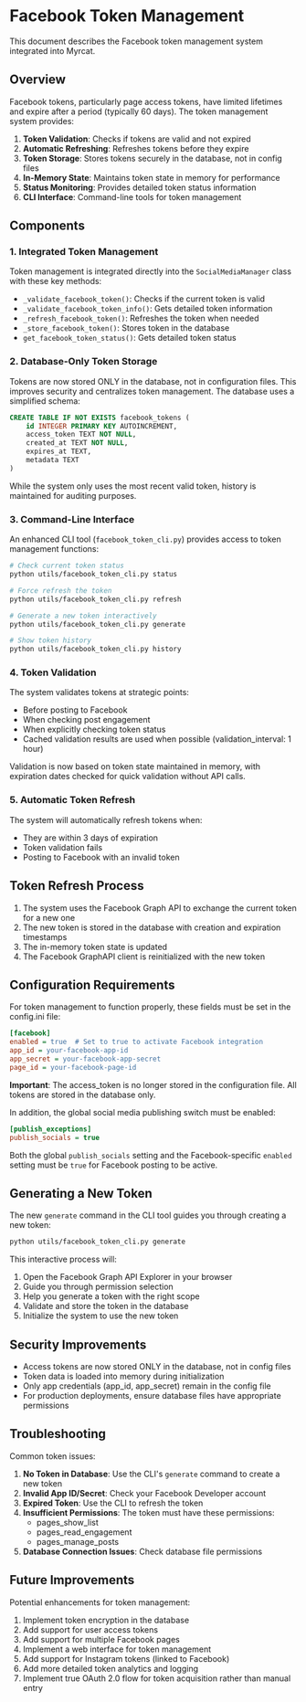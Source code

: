 # Facebook Token Management

This document describes the Facebook token management system integrated into Myrcat.

## Overview

Facebook tokens, particularly page access tokens, have limited lifetimes and expire after a period (typically 60 days). The token management system provides:

1. **Token Validation**: Checks if tokens are valid and not expired
2. **Automatic Refreshing**: Refreshes tokens before they expire
3. **Token Storage**: Stores tokens securely in the database, not in config files
4. **In-Memory State**: Maintains token state in memory for performance
5. **Status Monitoring**: Provides detailed token status information
6. **CLI Interface**: Command-line tools for token management

## Components

### 1. Integrated Token Management

Token management is integrated directly into the `SocialMediaManager` class with these key methods:

- `_validate_facebook_token()`: Checks if the current token is valid
- `_validate_facebook_token_info()`: Gets detailed token information
- `_refresh_facebook_token()`: Refreshes the token when needed
- `_store_facebook_token()`: Stores token in the database
- `get_facebook_token_status()`: Gets detailed token status

### 2. Database-Only Token Storage

Tokens are now stored ONLY in the database, not in configuration files. This improves security and centralizes token management. The database uses a simplified schema:

```sql
CREATE TABLE IF NOT EXISTS facebook_tokens (
    id INTEGER PRIMARY KEY AUTOINCREMENT,
    access_token TEXT NOT NULL,
    created_at TEXT NOT NULL,
    expires_at TEXT,
    metadata TEXT
)
```

While the system only uses the most recent valid token, history is maintained for auditing purposes.

### 3. Command-Line Interface

An enhanced CLI tool (`facebook_token_cli.py`) provides access to token management functions:

```bash
# Check current token status
python utils/facebook_token_cli.py status

# Force refresh the token
python utils/facebook_token_cli.py refresh

# Generate a new token interactively
python utils/facebook_token_cli.py generate

# Show token history
python utils/facebook_token_cli.py history
```

### 4. Token Validation

The system validates tokens at strategic points:
- Before posting to Facebook 
- When checking post engagement
- When explicitly checking token status
- Cached validation results are used when possible (validation_interval: 1 hour)

Validation is now based on token state maintained in memory, with expiration dates checked for quick validation without API calls.

### 5. Automatic Token Refresh

The system will automatically refresh tokens when:
- They are within 3 days of expiration
- Token validation fails
- Posting to Facebook with an invalid token

## Token Refresh Process

1. The system uses the Facebook Graph API to exchange the current token for a new one
2. The new token is stored in the database with creation and expiration timestamps
3. The in-memory token state is updated
4. The Facebook GraphAPI client is reinitialized with the new token

## Configuration Requirements

For token management to function properly, these fields must be set in the config.ini file:

```ini
[facebook]
enabled = true  # Set to true to activate Facebook integration
app_id = your-facebook-app-id
app_secret = your-facebook-app-secret
page_id = your-facebook-page-id
```

**Important**: The access_token is no longer stored in the configuration file. All tokens are stored in the database only.

In addition, the global social media publishing switch must be enabled:

```ini
[publish_exceptions]
publish_socials = true
```

Both the global `publish_socials` setting and the Facebook-specific `enabled` setting must be `true` for Facebook posting to be active.

## Generating a New Token

The new `generate` command in the CLI tool guides you through creating a new token:

```bash
python utils/facebook_token_cli.py generate
```

This interactive process will:
1. Open the Facebook Graph API Explorer in your browser
2. Guide you through permission selection
3. Help you generate a token with the right scope
4. Validate and store the token in the database
5. Initialize the system to use the new token

## Security Improvements

- Access tokens are now stored ONLY in the database, not in config files
- Token data is loaded into memory during initialization
- Only app credentials (app_id, app_secret) remain in the config file
- For production deployments, ensure database files have appropriate permissions

## Troubleshooting

Common token issues:

1. **No Token in Database**: Use the CLI's `generate` command to create a new token
2. **Invalid App ID/Secret**: Check your Facebook Developer account
3. **Expired Token**: Use the CLI to refresh the token
4. **Insufficient Permissions**: The token must have these permissions:
   - pages_show_list
   - pages_read_engagement
   - pages_manage_posts
5. **Database Connection Issues**: Check database file permissions

## Future Improvements

Potential enhancements for token management:

1. Implement token encryption in the database
2. Add support for user access tokens
3. Add support for multiple Facebook pages
4. Implement a web interface for token management
5. Add support for Instagram tokens (linked to Facebook)
6. Add more detailed token analytics and logging
7. Implement true OAuth 2.0 flow for token acquisition rather than manual entry